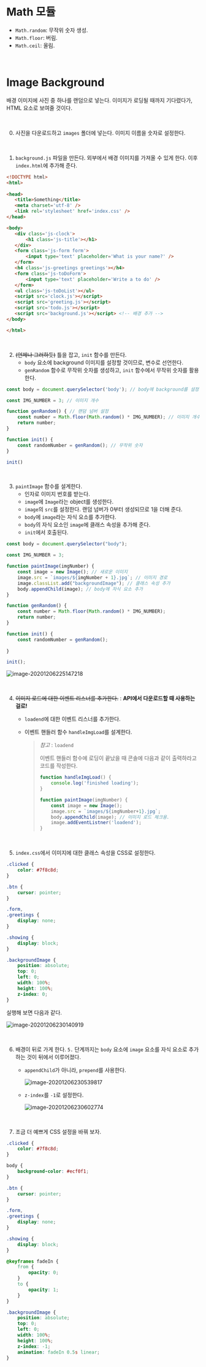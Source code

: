 # Math 모듈

* `Math.random`: 무작위 숫자 생성.
* `Math.floor`: 버림.
* `Math.ceil`: 올림.

<br>

# Image Background



 배경 이미지에 사진 중 하나를 랜덤으로 넣는다. 이미지가 로딩될 때까지 기다렸다가, HTML 요소로 보여줄 것이다.

<br>

0. 사진을 다운로드하고 `images` 폴더에 넣는다. 이미지 이름을 숫자로 설정한다. 

<br>

1. `background.js` 파일을 만든다. 외부에서 배경 이미지를 가져올 수 있게 한다. 이후 `index.html`에 추가해 준다.

 ```html
<!DOCTYPE html>
<html>
    
<head>
    <title>Something</title>
    <meta charset='utf-8' />
    <link rel='stylesheet' href='index.css' />
</head>

<body>
    <div class='js-clock'>
        <h1 class='js-title'></h1>
    </div>
    <form class='js-form form'>
        <input type='text' placeholder='What is your name?' />
    </form>
    <h4 class='js-greetings greetings'></h4>
    <form class='js-toDoForm'>
        <input type='text' placeholder='Write a to do' />
    </form>
    <ul class='js-toDoList'></ul>
    <script src='clock.js'></script>
    <script src='greeting.js'></script>
    <script src='todo.js'></script>
    <script src='background.js'></script> <!-- 배경 추가 -->
</body>

</html>
 ```

<br>

2. ~~(언제나 그러하듯)~~ 틀을 잡고, `init` 함수를 만든다.
   * `body` 요소에 background 이미지를 설정할 것이므로, 변수로 선언한다.
   * `genRandom` 함수로 무작위 숫자를 생성하고, `init` 함수에서 무작위 숫자를 활용한다.

```javascript
const body = document.querySelector('body'); // body에 background를 설정한다.

const IMG_NUMBER = 3; // 이미지 개수

function genRandom() { // 랜덤 넘버 설정
    const number = Math.floor(Math.random() * IMG_NUMBER); // 이미지 개수 중 무작위 숫자
    return number;
}

function init() {
    const randomNumber = genRandom(); // 무작위 숫자
}

init()
```



<br>

3. `paintImage` 함수를 설계한다.
   * 인자로 이미지 번호를 받는다.
   * `image`에 `Image`라는 object를 생성한다.
   * `image`의 `src`를 설정한다. 랜덤 넘버가 0부터 생성되므로 1을 더해 준다.
   * `body`에 `image`라는 자식 요소를 추가한다. 
   * `body`의 자식 요소인 `image`에 클래스 속성을 추가해 준다.
   * `init`에서 호출된다.

```javascript
const body = document.querySelector("body");

const IMG_NUMBER = 3;

function paintImage(imgNumber) { 
    const image = new Image(); // 새로운 이미지
    image.src = `images/${imgNumber + 1}.jpg`; // 이미지 경로
    image.classList.add("backgroundImage"); // 클래스 속성 추가
    body.appendChild(image); // body에 자식 요소 추가
}

function genRandom() {
    const number = Math.floor(Math.random() * IMG_NUMBER); 
    return number;
}

function init() {
    const randomNumber = genRandom();
    
}

init();
```

![image-20201206225147218](images/image-20201206225147218.png)

<br>

4. ~~이미지 로드에 대한 이벤트 리스너를 추가한다.~~ : **API에서 다운로드할 때 사용하는 걸로!**

   * `loadend`에 대한 이벤트 리스너를 추가한다.

   * 이벤트 핸들러 함수 `handleImgLoad`를 설계한다.

     > *참고* : `loadend`
     >
     >  이벤트 핸들러 함수에 로딩이 끝났을 때 콘솔에 다음과 같이 출력하라고 코드를 작성한다. 
     >
     > ```javascript
     > function handleImgLoad() {
     >     console.log('finished loading');
     > }
     > 
     > function paintImage(imgNumber) {
     >     const image = new Image();
     >     image.src = `images/${imgNumber+1}.jpg`;
     >     body.appendChild(image); // 이미지 로드 체크용.
     >     image.addEventListner('loadend');
     > }
     > ```



<br>

5. `index.css`에서 이미지에 대한 클래스 속성을 CSS로 설정한다.

```css
.clicked {
    color: #7f8c8d;
}

.btn {
    cursor: pointer;
}

.form,
.greetings {
    display: none;
}

.showing {
    display: block;
}

.backgroundImage { 
    position: absolute;
    top: 0;
    left: 0;
    width: 100%;
    height: 100%;
    z-index: 0;
}
```

 실행해 보면 다음과 같다.

![image-20201206230140919](images/image-20201206230140919.png)

<br>

6. 배경이 뒤로 가게 한다. `5.` 단계까지는 `body` 요소에 `image` 요소를 자식 요소로 추가하는 것이 뒤에서 이루어졌다.

   * `appendChild`가 아니라, `prepend`를 사용한다.

     ![image-20201206230539817](images/image-20201206230539817.png)

   * `z-index`를 `-1`로 설정한다.

     ![image-20201206230602774](images/image-20201206230602774.png)

<br>

7. 조금 더 예쁘게 CSS 설정을 바꿔 보자.

```css
.clicked {
    color: #7f8c8d;
}

body {
    background-color: #ecf0f1;
}

.btn {
    cursor: pointer;
}

.form,
.greetings {
    display: none;
}

.showing {
    display: block;
}

@keyframes fadeIn {
    from {
        opacity: 0;
    }
    to {
        opacity: 1;
    }
}

.backgroundImage {
    position: absolute;
    top: 0;
    left: 0;
    width: 100%;
    height: 100%;
    z-index: -1;
    animation: fadeIn 0.5s linear;
}
```

